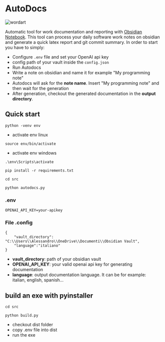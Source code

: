 # AutoDocs

![wordart](https://github.com/AlessandroBonomo28/AutoDocs/assets/75626033/5ff436cb-e356-45c6-81ff-ac3823085d9a)

Automatic tool for work documentation and reporting with [Obsidian Notebook](https://obsidian.md/). This tool can process your daily software work notes on obsidian and generate a quick latex report and git commit summary. In order to start you have to simply:
- Configure `.env` file and set your OpenAI api key
- config path of your vault inside the `config.json`
- Run Autodocs
- Write a note on obsidian and name it for example "My programming note"
- Autodocs will ask for the **note name**. Insert "My programming note" and then wait for the generation
- After generation, checkout the generated documentation in the **output directory**.
## Quick start
```
python -venv env
```
- activate env linux
```
source env/bin/activate
```
- activate env windows
```
.\env\Scripts\activate
```
```
pip install -r requirements.txt
```
```
cd src
```
```
python autodocs.py
```
### .env
```
OPENAI_API_KEY=your-apikey
```
### File .config
```
{
    "vault_directory": "C:\\Users\\Alessandro\\OneDrive\\Documenti\\Obsidian Vault",
    "language":"italiano"
}
```
 
- **vault_directory**: path of your obsidian vault
- **OPENAI_API_KEY**: your valid openai api key for generating documentation
- **language**: output documentation language. It can be for example: italian, english, spanish...

## build an exe with pyinstaller
```
cd src
```
```
python build.py
```
- checkout dist folder
- copy .env file into dist
- run the exe
